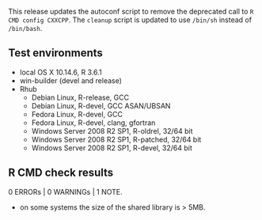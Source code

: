This release updates the autoconf script to remove the deprecated call to `R CMD config CXXCPP`.
The `cleanup` script is updated to use `/bin/sh` instead of `/bin/bash`.

## Test environments

* local OS X 10.14.6, R 3.6.1
* win-builder (devel and release)
* Rhub
  * Debian Linux, R-release, GCC
  * Debian Linux, R-devel, GCC ASAN/UBSAN
  * Fedora Linux, R-devel, GCC
  * Fedora Linux, R-devel, clang, gfortran
  * Windows Server 2008 R2 SP1, R-oldrel, 32/64 bit
  * Windows Server 2008 R2 SP1, R-patched, 32/64 bit
  * Windows Server 2008 R2 SP1, R-devel, 32/64 bit

## R CMD check results

0 ERRORs | 0 WARNINGs | 1 NOTE.

* on some systems the size of the shared library is > 5MB.

